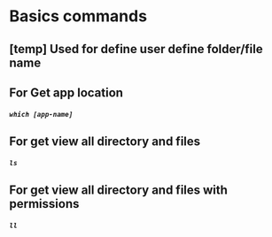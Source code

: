 ﻿# Basics commands

## [temp] Used for define user define folder/file name

## For Get app location

##### `which [app-name]`

## For get view all directory and files

##### `ls`

## For get view all directory and files with permissions

##### `ll`

